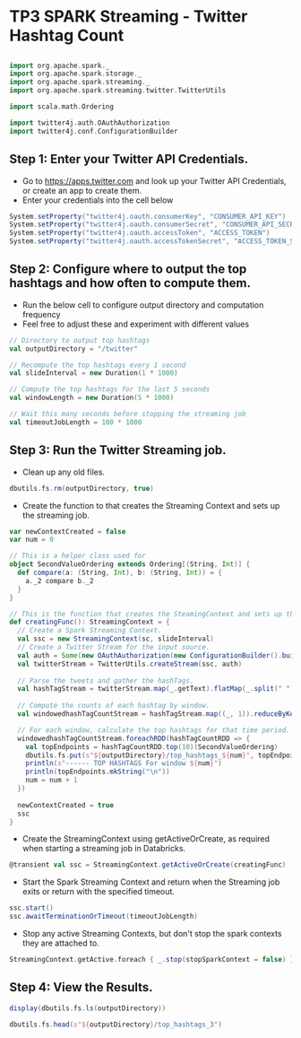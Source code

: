 # TP3 SPARK Streaming - Twitter Hashtag Count

## 
```scala
import org.apache.spark._
import org.apache.spark.storage._
import org.apache.spark.streaming._
import org.apache.spark.streaming.twitter.TwitterUtils

import scala.math.Ordering

import twitter4j.auth.OAuthAuthorization
import twitter4j.conf.ConfigurationBuilder
```

## Step 1: Enter your Twitter API Credentials.
* Go to https://apps.twitter.com and look up your Twitter API Credentials, or create an app to create them.
* Enter your credentials into the cell below

```scala
System.setProperty("twitter4j.oauth.consumerKey", "CONSUMER_API_KEY")
System.setProperty("twitter4j.oauth.consumerSecret", "CONSUMER_API_SECRET")
System.setProperty("twitter4j.oauth.accessToken", "ACCESS_TOKEN")
System.setProperty("twitter4j.oauth.accessTokenSecret", "ACCESS_TOKEN_SECRET")
```

## Step 2: Configure where to output the top hashtags and how often to compute them.
* Run the below cell to configure output directory and computation frequency
* Feel free to adjust these and experiment with different values

```scala
// Directory to output top hashtags
val outputDirectory = "/twitter"

// Recompute the top hashtags every 1 second
val slideInterval = new Duration(1 * 1000)

// Compute the top hashtags for the last 5 seconds
val windowLength = new Duration(5 * 1000)

// Wait this many seconds before stopping the streaming job
val timeoutJobLength = 100 * 1000
```

## Step 3: Run the Twitter Streaming job.
* Clean up any old files.

```scala
dbutils.fs.rm(outputDirectory, true)
```

* Create the function to that creates the Streaming Context and sets up the streaming job.

```scala
var newContextCreated = false
var num = 0

// This is a helper class used for 
object SecondValueOrdering extends Ordering[(String, Int)] {
  def compare(a: (String, Int), b: (String, Int)) = {
    a._2 compare b._2
  }
}

// This is the function that creates the SteamingContext and sets up the Spark Streaming job.
def creatingFunc(): StreamingContext = {
  // Create a Spark Streaming Context.
  val ssc = new StreamingContext(sc, slideInterval)
  // Create a Twitter Stream for the input source. 
  val auth = Some(new OAuthAuthorization(new ConfigurationBuilder().build()))
  val twitterStream = TwitterUtils.createStream(ssc, auth)
  
  // Parse the tweets and gather the hashTags.
  val hashTagStream = twitterStream.map(_.getText).flatMap(_.split(" ")).filter(_.startsWith("#"))
  
  // Compute the counts of each hashtag by window.
  val windowedhashTagCountStream = hashTagStream.map((_, 1)).reduceByKeyAndWindow((x: Int, y: Int) => x + y, windowLength, slideInterval)

  // For each window, calculate the top hashtags for that time period.
  windowedhashTagCountStream.foreachRDD(hashTagCountRDD => {
    val topEndpoints = hashTagCountRDD.top(10)(SecondValueOrdering)
    dbutils.fs.put(s"${outputDirectory}/top_hashtags_${num}", topEndpoints.mkString("\n"), true)
    println(s"------ TOP HASHTAGS For window ${num}")
    println(topEndpoints.mkString("\n"))
    num = num + 1
  })
  
  newContextCreated = true
  ssc
}
```

* Create the StreamingContext using getActiveOrCreate, as required when starting a streaming job in Databricks.
 
```scala
@transient val ssc = StreamingContext.getActiveOrCreate(creatingFunc)

```

* Start the Spark Streaming Context and return when the Streaming job exits or return with the specified timeout.

```scala
ssc.start()
ssc.awaitTerminationOrTimeout(timeoutJobLength)
```

* Stop any active Streaming Contexts, but don't stop the spark contexts they are attached to.
 
```scala
StreamingContext.getActive.foreach { _.stop(stopSparkContext = false) }

```

## Step 4: View the Results.

```scala
display(dbutils.fs.ls(outputDirectory))
```

```scala
dbutils.fs.head(s"${outputDirectory}/top_hashtags_3")
```
